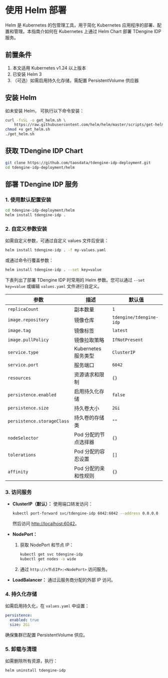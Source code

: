 # 使用 Helm 部署
Helm 是 Kubernetes 的包管理工具，用于简化 Kubernetes 应用程序的部署、配置和管理。本指南介如何在 Kubernetes 上通过 Helm Chart 部署 TDengine IDP 服务。

## 前置条件

1. 本文适用 Kubernetes v1.24 以上版本
1. 已安装 Helm 3
1. （可选）如需启用持久化存储，需配置 PersistentVolume 供应器

## 安装 Helm

如未安装 Helm， 可执行以下命令安装：
```bash
curl -fsSL -o get_helm.sh \
    https://raw.githubusercontent.com/helm/helm/master/scripts/get-helm-3
chmod +x get_helm.sh
./get_helm.sh
```

## 获取 TDengine IDP Chart
```bash
git clone https://github.com/taosdata/tdengine-idp-deployment.git
cd tdengine-idp-deployment/helm
``` 

## 部署 TDengine IDP 服务

### 1. **使用默认配置安装**
  ```bash
  cd tdengine-idp-deployment/helm
  helm install tdengine-idp .
  ```

### 2. **自定义参数安装**

  如需自定义参数，可通过自定义 values 文件后安装：
  ```bash
  helm install tdengine-idp . -f my-values.yaml
  ```
  或通过命令行覆盖参数：
  ```bash
  helm install tdengine-idp . --set key=value
  ```

  下表列出了部署 TDengine IDP 时常用的 Helm 参数。您可以通过 `--set key=value` 或编辑 `values.yaml` 文件进行自定义。

| 参数                      | 描述                                       | 默认值                  |
|--------------------------|-------------------------------------------|------------------------|
| `replicaCount`           | 副本数量                                   | `1`                    |
| `image.repository`       | 镜像仓库                                   | `tdengine/tdengine-idp` |
| `image.tag`              | 镜像标签                                   | `latest`               |
| `image.pullPolicy`       | 镜像拉取策略                               | `IfNotPresent`         |
| `service.type`           | Kubernetes 服务类型                        | `ClusterIP`            |
| `service.port`           | 服务端口                                   | `6042`                 |
| `resources`              | 资源请求和限制                             | `{}`                   |
| `persistence.enabled`    | 启用持久化存储                             | `false`                |
| `persistence.size`       | 持久卷大小                                 | `2Gi`                  |
| `persistence.storageClass`| 持久卷的存储类                            | `""`                   |
| `nodeSelector`           | Pod 分配的节点选择器                       | `{}`                   |
| `tolerations`            | Pod 分配的容忍设置                         | `[]`                   |
| `affinity`               | Pod 分配的亲和性规则                       | `{}`                   |

### 3. **访问服务**

- **ClusterIP（默认）：**
  使用端口转发访问：
  ```bash
  kubectl port-forward svc/tdengine-idp 6042:6042 --address 0.0.0.0
  ```
  然后访问 [http://localhost:6042](http://localhost:6042)。

- **NodePort：**
  1. 获取 NodePort 和节点 IP：
     ```bash
     kubectl get svc tdengine-idp
     kubectl get nodes -o wide
     ```
  2. 通过 `http://<节点IP>:<NodePort>` 访问服务。

- **LoadBalancer：**
  通过云服务商分配的外部 IP 访问。

### 4. **持久化存储**

如需启用持久化，在 `values.yaml` 中设置：
```yaml
persistence:
  enabled: true
  size: 2Gi
```
确保集群已配置 PersistentVolume 供应。

### 5. **卸载与清理**

如需删除所有资源，执行：
```bash
helm uninstall tdengine-idp
```